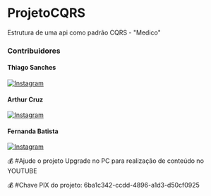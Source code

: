 # ProjetoCQRS
Estrutura de uma api como padrão CQRS - "Medico"<br>
### Contribuidores 
#### Thiago Sanches 
[![Instagram](https://img.shields.io/badge/Instagram-E4405F?style=for-the-badge&logo=instagram&logoColor=white)](https://www.instagram.com/tecnologia_do_sanches/)
#### Arthur Cruz
[![Instagram](https://img.shields.io/badge/Instagram-E4405F?style=for-the-badge&logo=instagram&logoColor=white)](https://www.instagram.com/a.cruz08_/)
#### Fernanda Batista

[![Instagram](https://img.shields.io/badge/Instagram-E4405F?style=for-the-badge&logo=instagram&logoColor=white)](https://www.instagram.com/_nandaaaab/)


💰 #Ajude o projeto Upgrade no PC para realização de conteúdo no YOUTUBE

💰 #Chave PIX do projeto:
6ba1c342-ccdd-4896-a1d3-d50cf0925